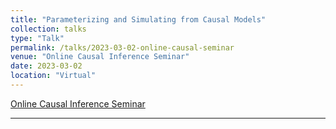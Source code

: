 ```yaml
---
title: "Parameterizing and Simulating from Causal Models"
collection: talks
type: "Talk"
permalink: /talks/2023-03-02-online-causal-seminar
venue: "Online Causal Inference Seminar"
date: 2023-03-02
location: "Virtual"
---
```


[Online Causal Inference Seminar](https://www.youtube.com/watch?v=Ez861340pp4)

---
